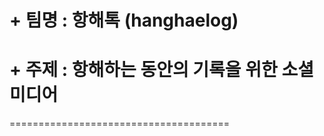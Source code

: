 #  + 팀명 : 항해톡 (hanghaelog)      
#  + 주제 : 항해하는 동안의 기록을 위한 소셜 미디어
======================================

